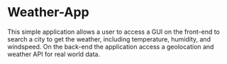 # Weather-App
This simple application allows a user to access a GUI on the front-end to search a city to get the weather, including temperature, humidity, and windspeed. On the back-end the application access a geolocation and weather API for real world data.

